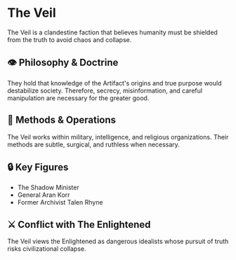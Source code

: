 # The Veil

The Veil is a clandestine faction that believes humanity must be shielded from the truth to avoid chaos and collapse.

## 👁 Philosophy & Doctrine

They hold that knowledge of the Artifact's origins and true purpose would destabilize society. Therefore, secrecy, misinformation, and careful manipulation are necessary for the greater good.

## 🧩 Methods & Operations

The Veil works within military, intelligence, and religious organizations. Their methods are subtle, surgical, and ruthless when necessary.

## 🔒 Key Figures

- The Shadow Minister
- General Aran Korr
- Former Archivist Talen Rhyne

## ⚔️ Conflict with The Enlightened

The Veil views the Enlightened as dangerous idealists whose pursuit of truth risks civilizational collapse.
